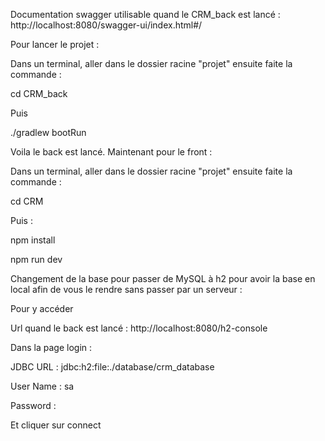 Documentation swagger utilisable quand le CRM_back est lancé : http://localhost:8080/swagger-ui/index.html#/

Pour lancer le projet :

Dans un terminal, aller dans le dossier racine "projet" ensuite faite la commande :

cd CRM_back

Puis

./gradlew bootRun

Voila le back est lancé. Maintenant pour le front :

Dans un terminal, aller dans le dossier racine "projet" ensuite faite la commande :

cd CRM

Puis :

npm install

npm run dev

Changement de la base pour passer de MySQL à h2 pour avoir la base en local afin de vous le rendre sans passer par un serveur :

Pour y accéder

Url quand le back est lancé : http://localhost:8080/h2-console

Dans la page login :

JDBC URL : jdbc:h2:file:./database/crm_database

User Name : sa

Password :

Et cliquer sur connect 
